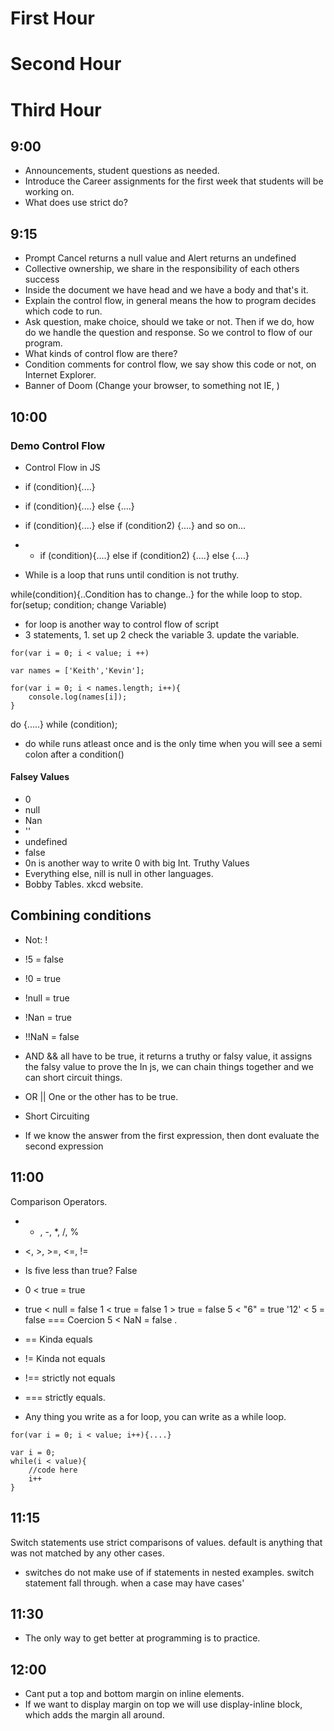 # First Hour


# Second Hour



# Third Hour


## 9:00 
- Announcements, student questions as needed. 
- Introduce the Career assignments for the first week that students will be working on. 
- What does use strict do?
## 9:15
- Prompt Cancel returns a null value and Alert returns an undefined
- Collective ownership, we share in the responsibility of each others success
- Inside the document we have head and we have a body and that's it. 
- Explain the control flow, in general means the how to program decides which code to run. 
- Ask question, make choice, should we take or not. Then if we do, how do we handle the question and response. So we control to flow of our program. 
- What kinds of control flow are there? 
- Condition comments for control flow, we say show this code or not, on Internet Explorer. 
- Banner of Doom (Change your browser, to something not IE, )

## 10:00
### Demo Control Flow 
- Control Flow in JS
- if (condition){....}
- if (condition){....} else {....}
- if (condition){....} else if (condition2) {....} and so on...
- - if (condition){....} else if (condition2) {....} else {....}

- While is a loop that runs until condition is not truthy. 

while(condition){..Condition has to change..} for the while loop to stop.
for(setup; condition; change Variable)
- for loop is another way to control flow of script
- 3 statements, 1. set up 2 check the variable 3. update the variable. 
```
for(var i = 0; i < value; i ++)

var names = ['Keith','Kevin'];

for(var i = 0; i < names.length; i++){
    console.log(names[i]);
}
```
do {.....} while (condition);
- do while runs atleast once and is the only time when you will see a semi colon after a condition()
####  Falsey Values
- 0
- null
- Nan
- ''
- undefined
- false
- 0n is another way to write 0 with big Int. 
Truthy Values
- Everything else, nill is null in other languages. 
- Bobby Tables. xkcd website. 

## Combining conditions 
- Not: !
- !5 = false
- !0 = true
- !null = true
- !Nan = true
- !!NaN = false 

- AND &&   all have to be true, it returns a truthy or falsy value, it assigns the falsy value to prove the In js, we can chain things together and we can short circuit things. 

- OR || One or the other has to be true. 



- Short Circuiting 
- If we know the answer from the first expression, then dont evaluate the second expression 
## 11:00

Comparison Operators. 
- + , -, *, /, %
- <, >, >=, <=, !=

- Is five less than true? False
- 0 < true = true 
- true < null = false
1  < true = false
1 > true = false
5 < "6" = true
'12' < 5 = false === Coercion 
5 < NaN = false .

- == Kinda equals
- != Kinda not equals
- !== strictly not equals
- === strictly equals. 

- Any thing you write as a for loop, you can write as a while loop. 
```
for(var i = 0; i < value; i++){....}

var i = 0;
while(i < value){
    //code here
    i++
}
```
## 11:15

Switch statements use strict comparisons of values. 
default is anything that was not matched by any other cases. 
- switches do not make use of if statements in nested examples.
switch statement fall through. when a case may have cases' 
## 11:30
- The only way to get better at programming is to practice. 


## 12:00
- Cant put a top and bottom margin on inline elements. 
- If we want to display margin on top we will use display-inline block, which adds the margin all around. 




